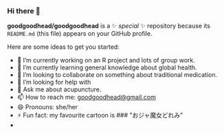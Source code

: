 ### Hi there 👋

**goodgoodhead/goodgoodhead** is a ✨ _special_ ✨ repository because its `README.md` (this file) appears on your GitHub profile.

Here are some ideas to get you started:

- 🔭 I’m currently working on an R project and lots of group work.
- 🌱 I’m currently learning general knowledge about global health.
- 👯 I’m looking to collaborate on something about traditional medication.
- 🤔 I’m looking for help with 
- 💬 Ask me about acupuncture.
- 📫 How to reach me: goodgoodhead@gmail.com
- 😄 Pronouns: she/her
- ⚡ Fun fact: my favourite cartoon is ### "おジャ魔女どれみ"
- 
  
